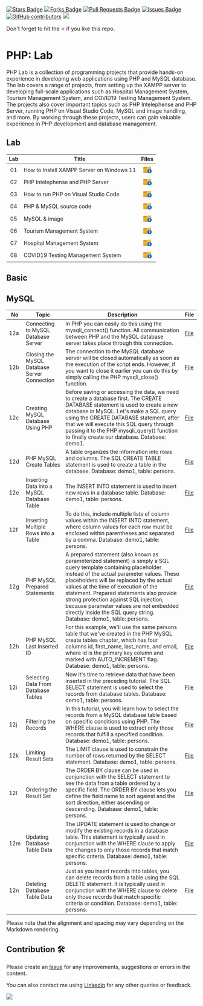 <a href="https://github.com/drshahizan/learn-php/stargazers"><img src="https://img.shields.io/github/stars/drshahizan/learn-php" alt="Stars Badge"/></a>
<a href="https://github.com/drshahizan/learn-php/network/members"><img src="https://img.shields.io/github/forks/drshahizan/learn-php" alt="Forks Badge"/></a>
<a href="https://github.com/drshahizan/learn-php/pulls"><img src="https://img.shields.io/github/issues-pr/drshahizan/learn-php" alt="Pull Requests Badge"/></a>
<a href="https://github.com/drshahizan/learn-php/issues"><img src="https://img.shields.io/github/issues/drshahizan/learn-php" alt="Issues Badge"/></a>
<a href="https://github.com/drshahizan/learn-php/graphs/contributors"><img alt="GitHub contributors" src="https://img.shields.io/github/contributors/drshahizan/learn-php?color=2b9348"></a>
![](https://visitor-badge.glitch.me/badge?page_id=drshahizan/learn-php)

Don't forget to hit the :star: if you like this repo.

# PHP: Lab
PHP Lab is a collection of programming projects that provide hands-on experience in developing web applications using PHP and MySQL database. The lab covers a range of projects, from setting up the XAMPP server to developing full-scale applications such as Hospital Management System, Tourism Management System, and COVID19 Testing Management System. The projects also cover important topics such as PHP Intelephense and PHP Server, running PHP on Visual Studio Code, MySQL and image handling, and more. By working through these projects, users can gain valuable experience in PHP development and database management.

## Lab

| Lab | Title | Files |
| :-----: | ----- | :------: | 
| 01 | How to Install XAMPP Server on Windows 11 |<a href="../../lab/php/lab1" ><img src="../../images/folder_info.png" width="24px" height="24px" ></a> |
| 02 | PHP Intelephense and PHP Server |<a href="../../lab/php/lab2" ><img src="../../images/folder_info.png" width="24px" height="24px"></a>|
| 03 | How to run PHP on Visual Studio Code |<a href="../../lab/php/lab3" ><img src="../../images/folder_info.png" width="24px" height="24px" ></a> |
| 04 | PHP & MySQL source code |<a href="../../lab/php/lab4/phpweb.zip" ><img src="../../images/folder_info.png" width="24px" height="24px" ></a> |
| 05 | MySQL & image |<a href="../../lab/php/lab5/crudimage.zip" ><img src="../../images/folder_info.png" width="24px" height="24px" ></a> |
| 06 | Tourism Management System |<a href="../../lab/php/lab6" ><img src="../../images/folder_info.png" width="24px" height="24px" ></a> |
| 07 | Hospital Management System |<a href="../../lab/php/lab7" ><img src="../../images/folder_info.png" width="24px" height="24px" ></a> |
| 08 | COVID19 Testing Management System |<a href="../../lab/php/lab8" ><img src="../../images/folder_info.png" width="24px" height="24px" ></a> |

## Basic

## MySQL
| No  | Topic | Description | File |
|---|----------------------------|------------------------------------------|-------------------------------------|
|12a| Connecting to MySQL Database Server | In PHP you can easily do this using the mysqli_connect() function. All communication between PHP and the MySQL database server takes place through this connection. | [File](http://localhost/msoWP/DBmysql/lesson/1connect-to-mysql-database-server.php)                       |
|12b| Closing the MySQL Database Server Connection | The connection to the MySQL database server will be closed automatically as soon as the execution of the script ends. However, if you want to close it earlier you can do this by simply calling the PHP mysqli_close() function. | [File](http://localhost/msoWP/DBmysql/lesson/1connect-to-mysql-database-server.php) |
|12c| Creating MySQL Database Using PHP | Before saving or accessing the data, we need to create a database first. The CREATE DATABASE statement is used to create a new database in MySQL. Let's make a SQL query using the CREATE DATABASE statement, after that we will execute this SQL query through passing it to the PHP mysqli_query() function to finally create our database. Database: demo1. | [File](http://localhost/msoWP/DBmysql/lesson/3create-mysql-database.php) |
|12d| PHP MySQL Create Tables | A table organizes the information into rows and columns. The SQL CREATE TABLE statement is used to create a table in the database. Database: demo1, table: persons. | [File](http://localhost/msoWP/DBmysql/lesson/4create-mysql-table.php) |
|12e| Inserting Data into a MySQL Database Table | The INSERT INTO statement is used to insert new rows in a database table. Database: demo1, table: persons. | [File](http://localhost/msoWP/DBmysql/lesson/5insert-records-into-mysql-database-table.php) |
|12f| Inserting Multiple Rows into a Table | To do this, include multiple lists of column values within the INSERT INTO statement, where column values for each row must be enclosed within parentheses and separated by a comma. Database: demo1, table: persons. | [File](http://localhost/msoWP/DBmysql/lesson/6insert-multiple-rows-into-table-in-mysql.php) |
|12g| PHP MySQL Prepared Statements | A prepared statement (also known as parameterized statement) is simply a SQL query template containing placeholder instead of the actual parameter values. These placeholders will be replaced by the actual values at the time of execution of the statement. Prepared statements also provide strong protection against SQL injection, because parameter values are not embedded directly inside the SQL query string. Database: demo1, table: persons. | [File](http://localhost/msoWP/DBmysql/lesson/7prepared-statement.php) |
|12h| PHP MySQL Last Inserted ID | For this example, we'll use the same persons table that we've created in the PHP MySQL create tables chapter, which has four columns id, first_name, last_name, and email, where id is the primary key column and marked with AUTO_INCREMENT flag. Database: demo1, table: persons. | [File](http://localhost/msoWP/DBmysql/lesson/8get-last-inserted-id-from-mysql-database-table.php) |
|12i| Selecting Data From Database Tables | Now it's time to retrieve data that have been inserted in the preceding tutorial. The SQL SELECT statement is used to select the records from database tables. Database: demo1, table: persons. | [File](http://localhost/msoWP/DBmysql/lesson/9mysql-select-query.php) |
|12j| Filtering the Records | In this tutorial, you will learn how to select the records from a MySQL database table based on specific conditions using PHP. The WHERE clause is used to extract only those records that fulfill a specified condition. Database: demo1, table: persons. | [File](http://localhost/msoWP/DBmysql/lesson/10mysql-where-clause.php) |
|12k| Limiting Result Sets | The LIMIT clause is used to constrain the number of rows returned by the SELECT statement. Database: demo1, table: persons. | [File](http://localhost/msoWP/DBmysql/lesson/11mysql-limit-clause.php) |
|12l| Ordering the Result Set | The ORDER BY clause can be used in conjunction with the SELECT statement to see the data from a table ordered by a specific field. The ORDER BY clause lets you define the field name to sort against and the sort direction, either ascending or descending. Database: demo1, table: persons. | [File](http://localhost/msoWP/DBmysql/lesson/12mysql-order-by-clause.php) |
|12m| Updating Database Table Data | The UPDATE statement is used to change or modify the existing records in a database table. This statement is typically used in conjunction with the WHERE clause to apply the changes to only those records that match specific criteria. Database: demo1, table: persons. | [File](http://localhost/msoWP/DBmysql/lesson/13mysql-update-query.php) |
|12n| Deleting Database Table Data | Just as you insert records into tables, you can delete records from a table using the SQL DELETE statement. It is typically used in conjunction with the WHERE clause to delete only those records that match specific criteria or condition. Database: demo1, table: persons. | [File](http://localhost/msoWP/DBmysql/lesson/14mysql-delete-query.php) |

Please note that the alignment and spacing may vary depending on the Markdown rendering.

## Contribution 🛠️
Please create an [Issue](https://github.com/drshahizan/learn-php/issues) for any improvements, suggestions or errors in the content.

You can also contact me using [Linkedin](https://www.linkedin.com/in/drshahizan/) for any other queries or feedback.

![](https://visitor-badge.glitch.me/badge?page_id=drshahizan)
